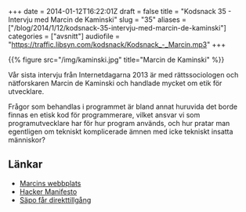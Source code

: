 +++
date = 2014-01-12T16:22:01Z
draft = false
title = "Kodsnack 35 - Intervju med Marcin de Kaminski"
slug = "35"
aliases = ["/blog/2014/1/12/kodsnack-35-intervju-med-marcin-de-kaminski"]
categories = ["avsnitt"]
audiofile = "https://traffic.libsyn.com/kodsnack/Kodsnack_-_Marcin.mp3"
+++

{{% figure src="/img/kaminski.jpg" title="Marcin de Kaminski" %}}

Vår sista intervju från Internetdagarna 2013 är med rättssociologen och nätforskaren Marcin de Kaminski och handlade mycket om etik för utvecklare.

Frågor som behandlas i programmet är bland annat huruvida det borde finnas en etisk kod för programmerare, vilket ansvar vi som programutvecklare har för hur program används, och hur pratar man egentligen om tekniskt komplicerade ämnen med icke tekniskt insatta människor?


## Länkar ##

* [Marcins webbplats](http://dekaminski.se)
* [Hacker Manifesto](https://en.wikipedia.org/wiki/Hacker_Manifesto)
* [Säpo får direkttillgång](http://sverigesradio.se/sida/artikel.aspx?programid=83&artikel=5707919)


